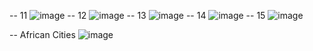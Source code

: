 -- 11
![image](https://github.com/NikhilNaik21/MYSQL-HackerRank/assets/111115551/e5368cb9-1178-493d-90df-e17704931d81)
-- 12
![image](https://github.com/NikhilNaik21/MYSQL-HackerRank/assets/111115551/f79fb892-8b04-466e-80d4-dae3645a8339)
-- 13
![image](https://github.com/NikhilNaik21/MYSQL-HackerRank/assets/111115551/f778f0c1-ff7f-4fe0-9f1c-0d0269b2d67f)
-- 14
![image](https://github.com/NikhilNaik21/MYSQL-HackerRank/assets/111115551/8b9f5909-c297-4208-98e7-2379d984383b)
-- 15
![image](https://github.com/NikhilNaik21/MYSQL-HackerRank/assets/111115551/d777850a-c757-4e84-8b77-45561e941677)

-- African Cities
![image](https://github.com/NikhilNaik21/MYSQL-HackerRank/assets/111115551/dd7e974d-ad82-4767-be7f-07248da800fb)

